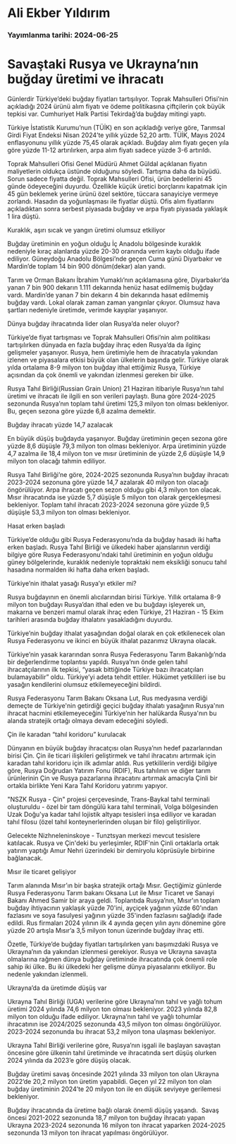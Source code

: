 # Ali Ekber Yıldırım

### Yayımlanma tarihi: 2024-06-25

# Savaştaki Rusya ve Ukrayna’nın buğday üretimi ve ihracatı

Günlerdir Türkiye’deki buğday fiyatları tartışılıyor. Toprak Mahsulleri Ofisi’nin açıkladığı 2024 ürünü alım fiyatı ve ödeme politikasına çiftçilerin çok büyük tepkisi var. Cumhuriyet Halk Partisi Tekirdağ’da buğday mitingi yaptı.

Türkiye İstatistik Kurumu’nun (TÜİK) en son açıkladığı veriye göre, Tarımsal Girdi Fiyat Endeksi Nisan 2024’te yıllık yüzde 52,20 arttı. TÜİK, Mayıs 2024 enflasyonunu yıllık yüzde 75,45 olarak açıkladı. Buğday alım fiyatı geçen yıla göre yüzde 11-12 artırılırken, arpa alım fiyatı sadece yüzde 3-6 artırıldı.

Toprak Mahsulleri Ofisi Genel Müdürü Ahmet Güldal açıklanan fiyatın maliyetlerin oldukça üstünde olduğunu söyledi. Tartışma daha da büyüdü. Sorun sadece fiyatta değil. Toprak Mahsulleri Ofisi, ürün bedellerini 45 günde ödeyeceğini duyurdu. Özellikle küçük üretici borçlarını kapatmak için 45 gün beklemek yerine ürünü özel sektöre, tüccara sanayiciye vermeye zorlandı. Hasadın da yoğunlaşması ile fiyatlar düştü. Ofis alım fiyatlarını açıkladıktan sonra serbest piyasada buğday ve arpa fiyatı piyasada yaklaşık 1 lira düştü.

Kuraklık, aşırı sıcak ve yangın üretimi olumsuz etkiliyor

Buğday üretiminin en yoğun olduğu İç Anadolu bölgesinde kuraklık nedeniyle kıraç alanlarda yüzde 20-30 oranında verim kaybı olduğu ifade ediliyor. Güneydoğu Anadolu Bölgesi’nde geçen Cuma günü Diyarbakır ve Mardin’de toplam 14 bin 900 dönüm(dekar) alan yandı.

Tarım ve Orman Bakanı İbrahim Yumaklı’nın açıklamasına göre, Diyarbakır’da yanan 7 bin 900 dekarın 1.111 dekarında henüz hasat edilmemiş buğday vardı. Mardin’de yanan 7 bin dekarın 4 bin dekarında hasat edilmemiş buğday vardı. Lokal olarak zaman zaman yangınlar çıkıyor. Olumsuz hava şartları nedeniyle üretimde, verimde kayıplar yaşanıyor.

Dünya buğday ihracatında lider olan Rusya’da neler oluyor?

Türkiye’de fiyat tartışması ve Toprak Mahsulleri Ofisi’nin alım politikası tartışılırken dünyada en fazla buğday ihraç eden Rusya’da da ilginç gelişmeler yaşanıyor. Rusya, hem üretimiyle hem de ihracatıyla yakından izlenen ve piyasalara etkisi büyük olan ülkelerin başında gelir. Türkiye olarak yılda ortalama 8-9 milyon ton buğday ithal ettiğimiz Rusya, Türkiye açısından da çok önemli ve yakından izlenmesi gereken bir ülke.

Rusya Tahıl Birliği(Russian Grain Union) 21 Haziran itibariyle Rusya’nın tahıl üretimi ve ihracatı ile ilgili en son verileri paylaştı. Buna göre 2024-2025 sezonunda Rusya’nın toplam tahıl üretimi 125,3 milyon ton olması bekleniyor. Bu, geçen sezona göre yüzde 6,8 azalma demektir.

Buğday ihracatı yüzde 14,7 azalacak

En büyük düşüş buğdayda yaşanıyor. Buğday üretiminin geçen sezona göre yüzde 8,6 düşüşle 79,3 milyon ton olması bekleniyor. Arpa üretiminin yüzde 4,7 azalma ile 18,4 milyon ton ve mısır üretiminin de yüzde 2,6 düşüşle 14,9 milyon ton olacağı tahmin ediliyor.

Rusya Tahıl Birliği’ne göre, 2024-2025 sezonunda Rusya’nın buğday ihracatı 2023-2024 sezonuna göre yüzde 14,7 azalarak 40 milyon ton olacağı öngörülüyor. Arpa ihracatı geçen sezon olduğu gibi 4,3 milyon ton olacak. Mısır ihracatında ise yüzde 5,7 düşüşle 5 milyon ton olarak gerçekleşmesi bekleniyor. Toplam tahıl ihracatı 2023-2024 sezonuna göre yüzde 9,5 düşüşle 53,3 milyon ton olması bekleniyor.

Hasat erken başladı

Türkiye’de olduğu gibi Rusya Federasyonu’nda da buğday hasadı iki hafta erken başladı. Rusya Tahıl Birliği ve ülkedeki haber ajanslarının verdiği bilgiye göre Rusya Federasyonu'ndaki tahıl üretiminin en yoğun olduğu güney bölgelerinde, kuraklık nedeniyle topraktaki nem eksikliği sonucu tahıl hasadına normalden iki hafta daha erken başladı.

Türkiye’nin ithalat yasağı Rusya’yı etkiler mi?

Rusya buğdayının en önemli alıcılarından birisi Türkiye. Yıllık ortalama 8-9 milyon ton buğdayı Rusya’dan ithal eden ve bu buğdayı işleyerek un, makarna ve benzeri mamul olarak ihraç eden Türkiye, 21 Haziran - 15 Ekim tarihleri arasında buğday ithalatını yasakladığını duyurdu.

Türkiye’nin buğday ithalat yasağından doğal olarak en çok etkilenecek olan Rusya Federasyonu ve ikinci en büyük ithalat pazarımız Ukrayna olacak.

Türkiye’nin yasak kararından sonra Rusya Federasyonu Tarım Bakanlığı’nda bir değerlendirme toplantısı yapıldı. Rusya’nın önde gelen tahıl ihracatçılarının ilk tepkisi, “yasak bittiğinde Türkiye bazı ihracatçıları bulamayabilir” oldu. Türkiye’yi adeta tehdit ettiler. Hükümet yetkilileri ise bu yasağın kendilerini olumsuz etkilemeyeceğini bildirdi.

Rusya Federasyonu Tarım Bakanı Oksana Lut, Rus medyasına verdiği demeçte de Türkiye'nin getirdiği geçici buğday ithalatı yasağının Rusya'nın ihracat hacmini etkilemeyeceğini Türkiye’nin her halükarda Rusya'nın bu alanda stratejik ortağı olmaya devam edeceğini söyledi.

Çin ile karadan “tahıl koridoru” kurulacak

Dünyanın en büyük buğday ihracatçısı olan Rusya’nın hedef pazarlarından birisi Çin. Çin ile ticari ilişkileri geliştirmek ve tahıl ihracatını artırmak için karadan tahıl koridoru için ilk adımlar atıldı. Rus yetkililerin verdiği bilgiye göre, Rusya Doğrudan Yatırım Fonu (RDIF), Rus tahılının ve diğer tarım ürünlerinin Çin ve Rusya pazarlarına ihracatını artırmak amacıyla Çinli bir ortakla birlikte Yeni Kara Tahıl Koridoru yatırımı yapıyor.

"NSZK Rusya - Çin" projesi çerçevesinde, Trans-Baykal tahıl terminali oluşturuldu - özel bir tam döngülü kara tahıl terminali, Volga bölgesinden Uzak Doğu'ya kadar tahıl lojistik altyapı tesisleri inşa ediliyor ve karadan tahıl filosu (özel tahıl konteynerlerinden oluşan bir filo) geliştiriliyor.

Gelecekte Nizhneleninskoye - Tunztsyan merkezi mevcut tesislere katılacak. Rusya ve Çin'deki bu yerleşimler, RDIF'nin Çinli ortaklarla ortak yatırım yaptığı Amur Nehri üzerindeki bir demiryolu köprüsüyle birbirine bağlanacak.

Mısır ile ticaret gelişiyor

Tarım alanında Mısır’ın bir başka stratejik ortağı Mısır. Geçtiğimiz günlerde Rusya Federasyonu Tarım bakanı Oksana Lut ile Mısır Ticaret ve Sanayi Bakanı Ahmed Samir bir araya geldi. Toplantıda Rusya’nın, Mısır'ın toplam buğday ihtiyacının yaklaşık yüzde 70'ini, ayçiçek yağının yüzde 60'ından fazlasını ve soya fasulyesi yağının yüzde 35'inden fazlasını sağladığı ifade edildi. Rus firmaları 2024 yılının ilk 4 ayında geçen yılın aynı dönemine göre yüzde 20 artışla Mısır’a 3,5 milyon tonun üzerinde buğday ihraç etti.

Özetle, Türkiye’de buğday fiyatları tartışılırken yanı başımızdaki Rusya ve Ukrayna’nın da yakından izlenmesi gerekiyor. Rusya ve Ukrayna savaşta olmalarına rağmen dünya buğday üretiminde ihracatında çok önemli role sahip iki ülke. Bu iki ülkedeki her gelişme dünya piyasalarını etkiliyor. Bu nedenle yakından izlenmeli.

Ukrayna’da da üretimde düşüş var

Ukrayna Tahıl Birliği (UGA) verilerine göre Ukrayna’nın tahıl ve yağlı tohum üretimi 2024 yılında 74,6 milyon ton olması bekleniyor. 2023 yılında 82,8 milyon ton olduğu ifade ediliyor. Ukrayna’nın tahıl ve yağlı tohumlar ihracatının ise 2024/2025 sezonunda 43,5 milyon ton olması öngörülüyor. 2023-2024 sezonunda bu ihracat 53,2 milyon tona ulaşması bekleniyor.

Ukrayna Tahıl Birliği verilerine göre, Rusya’nın işgali ile başlayan savaştan öncesine göre ülkenin tahıl üretiminde ve ihracatında sert düşüş olurken 2024 yılında da 2023’e göre düşüş olacak.

Buğday üretimi savaş öncesinde 2021 yılında 33 milyon ton olan Ukrayna 2022’de 20,2 milyon ton üretim yapabildi. Geçen yıl 22 milyon ton olan buğday üretiminin 2024’te 20 milyon ton ile en düşük seviyeye gerilemesi bekleniyor.

Buğday ihracatında da üretime bağlı olarak önemli düşüş yaşandı.  Savaş öncesi 2021-2022 sezonunda 18,7 milyon ton buğday ihracatı yapan Ukrayna 2023-2024 sezonunda 16 milyon ton ihracat yaparken 2024-2025 sezonunda 13 milyon ton ihracat yapılması öngörülüyor.



